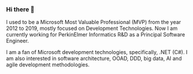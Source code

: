 ### Hi there 👋

<!--
**daxnet/daxnet** is a ✨ _special_ ✨ repository because its `README.md` (this file) appears on your GitHub profile.

Here are some ideas to get you started:

- 🔭 I’m currently working on ...
- 🌱 I’m currently learning ...
- 👯 I’m looking to collaborate on ...
- 🤔 I’m looking for help with ...
- 💬 Ask me about ...
- 📫 How to reach me: ...
- 😄 Pronouns: ...
- ⚡ Fun fact: ...
-->

I used to be a Microsoft Most Valuable Professional (MVP) from the year 2012 to 2019, mostly focused on Development Technologies. Now I am currently working for PerkinElmer Informatics R&D as a Principal Software Engineer.

I am a fan of Microsoft development technologies, specifically, .NET (C#). I am also interested in software architecture, OOAD, DDD, big data, AI and agile development methodologies.

